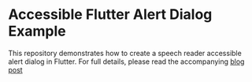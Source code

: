 # Accessible Flutter Alert Dialog Example

This repository demonstrates how to create a speech reader accessible alert dialog in Flutter. For full details, please read the accompanying [blog post](https://blog.mikeasoft.com/2023/10/23/how-to-make-flutters-alertdialog-screen-reader-friendly/)
